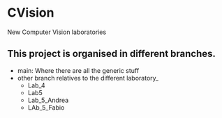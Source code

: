 # CVision

New Computer Vision laboratories

## This project is organised in different branches. 

 - main: Where there are all the generic stuff
 - other branch relatives to the different laboratory_ 
 	- Lab_4
 	- Lab5
 	- Lab_5_Andrea 
 	- LAb_5_Fabio
 
 

